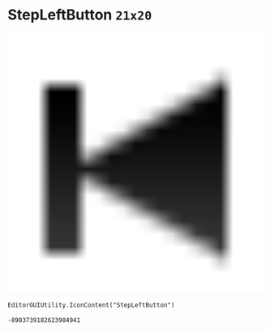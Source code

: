 # StepLeftButton `21x20`
<img src="/img/StepLeftButton.png" width=512 height=512>

``` CSharp
EditorGUIUtility.IconContent("StepLeftButton")
```
```
-8983739182623984941
```
